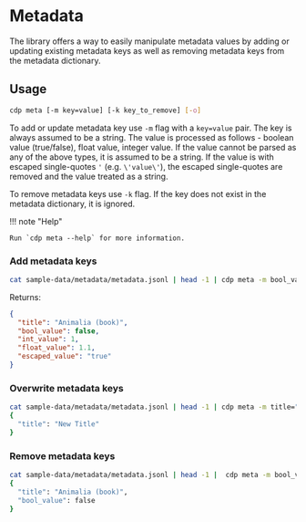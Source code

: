 # Metadata

The library offers a way to easily manipulate metadata values by adding or updating existing metadata keys as well as
removing metadata keys from the metadata dictionary.

## Usage

```bash
cdp meta [-m key=value] [-k key_to_remove] [-o]
```

To add or update metadata key use `-m` flag with a `key=value` pair. The key is always assumed to be a string. The
value is processed as follows - boolean value (true/false), float value, integer value. If the value
cannot be parsed as any of the above types, it is assumed to be a string. If the value is with escaped
single-quotes `'` (e.g. `\'value\'`), the escaped single-quotes are removed and the value treated as a string.

To remove metadata keys use `-k` flag. If the key does not exist in the metadata dictionary, it is ignored.

!!! note "Help"

    Run `cdp meta --help` for more information.

### Add metadata keys

```bash
cat sample-data/metadata/metadata.jsonl | head -1 | cdp meta -m bool_value=false -m int_value=1 -m float_value=1.1 -m escaped_value=\'true\' | jq .metadata
```

Returns:

```json
{
  "title": "Animalia (book)",
  "bool_value": false,
  "int_value": 1,
  "float_value": 1.1,
  "escaped_value": "true"
}
```

### Overwrite metadata keys

```bash
cat sample-data/metadata/metadata.jsonl | head -1 | cdp meta -m title="New Title" -o | jq .metadata
{
  "title": "New Title"
}
```

### Remove metadata keys

```bash
cat sample-data/metadata/metadata.jsonl | head -1 |  cdp meta -m bool_value=false -m int_value=1 | cdp meta -k int_value | jq .metadata
{
  "title": "Animalia (book)",
  "bool_value": false
}
```
